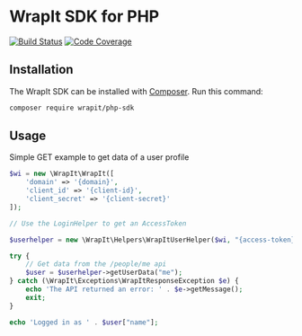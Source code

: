 # WrapIt SDK for PHP

[![Build Status](https://travis-ci.org/WrapItDev/php-sdk.svg?branch=master)](https://travis-ci.org/WrapItDev/php-sdk)
[![Code Coverage](https://scrutinizer-ci.com/g/WrapItDev/php-sdk/badges/coverage.png?b=master)](https://scrutinizer-ci.com/g/WrapItDev/php-sdk/?branch=master)


## Installation

The WrapIt SDK can be installed with [Composer](https://getcomposer.org/). Run this command:

```sh
composer require wrapit/php-sdk
```

## Usage

Simple GET example to get data of a user profile
```php
$wi = new \WrapIt\WrapIt([
    'domain' => '{domain}',
    'client_id' => '{client-id}',
    'client_secret' => '{client-secret}'
]);

// Use the LoginHelper to get an AccessToken

$userhelper = new \WrapIt\Helpers\WrapItUserHelper($wi, "{access-token}");

try {
    // Get data from the /people/me api
    $user = $userhelper->getUserData("me");
} catch (\WrapIt\Exceptions\WrapItResponseException $e) {
    echo 'The API returned an error: ' . $e->getMessage();
    exit;
}

echo 'Logged in as ' . $user["name"];
```
